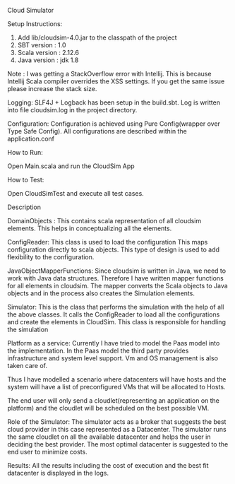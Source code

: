 Cloud Simulator

Setup Instructions:
1. Add lib/cloudsim-4.0.jar to the classpath of the project
2. SBT version : 1.0
3. Scala version : 2.12.6
4. Java version : jdk 1.8

Note : I was getting a StackOverflow error with Intellij. 
This is because Intellij Scala compiler overrides the XSS settings.
If you get the same issue please increase the stack size.

Logging:
SLF4J + Logback has been setup in the build.sbt. Log is written into 
file cloudsim.log in the project directory.


Configuration:
Configuration is achieved using Pure Config(wrapper over Type Safe Config).
All configurations are described within the application.conf

How to Run:

Open Main.scala and run the CloudSim App

How to Test:

Open CloudSimTest and execute all test cases. 

Description

DomainObjects : 
This contains scala representation of all cloudsim elements.
This helps in conceptualizing all the elements.

ConfigReader: 
This class is used to load the configuration
This maps configuration directly to scala objects. This type 
of design is used to add flexibility to the configuration.

JavaObjectMapperFunctions: 
Since cloudsim is written in Java, we need to work with Java 
data structures. Therefore I have written mapper functions for
all elements in cloudsim. The mapper converts the Scala objects 
to Java objects and in the process also creates the Simulation
elements. 

Simulator:
This is the class that performs the simulation with the help of 
all the above classes.
It calls the ConfigReader to load all the configurations and create
the elements in CloudSim.
This class is responsible for handling the simulation

Platform as a service:
Currently I have tried to model the Paas model into the implementation.
In the Paas model the third party provides infrastructure and system 
level support. Vm and OS management is also taken care of. 

Thus I have modelled a scenario where datacenters will have hosts and 
the system will have a list of preconfigured VMs that will be allocated to 
Hosts. 

The end user will only send a cloudlet(representing an application on the platform)
and the cloudlet will be scheduled on the best possible VM.

Role of the Simulator:
The simulator acts as a broker that suggests the best cloud provider in 
this case represented as a Datacenter. The simulator runs the same cloudlet on
all the available datacenter and helps the user in deciding the best provider.
The most optimal datacenter is suggested to the end user to minimize costs.

Results:
All the results including the cost of execution and the best fit datacenter 
is displayed in the logs. 

 
